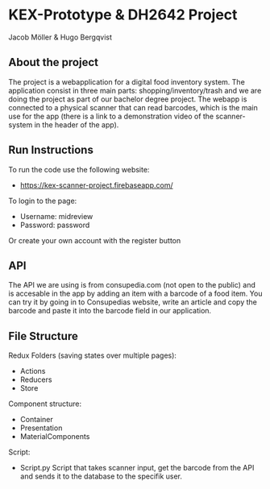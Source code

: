 # KEX-Prototype & DH2642 Project

Jacob Möller & Hugo Bergqvist

## About the project

The project is a webapplication for a digital food inventory system. The application consist in three main parts: shopping/inventory/trash and we are doing the project as part of our bachelor degree project. The webapp is connected to a physical scanner that can read barcodes, which is the main use for the app (there is a link to a demonstration video of the scanner-system in the header of the app). 

## Run Instructions

To run the code use the following website:
- https://kex-scanner-project.firebaseapp.com/

To login to the page:
- Username: midreview
- Password: password

Or create your own account with the register button

## API 

The API we are using is from consupedia.com (not open to the public) and is accesable in the app by adding an item with a barcode of a food item. You can try it by going in to Consupedias website, write an article and copy the barcode and paste it into the barcode field in our application.

## File Structure

Redux Folders (saving states over multiple pages):
- Actions
- Reducers
- Store

Component structure:
- Container
- Presentation
- MaterialComponents

Script:
- Script.py 
Script that takes scanner input, get the barcode from the API and sends it to the database to the specifik user.

